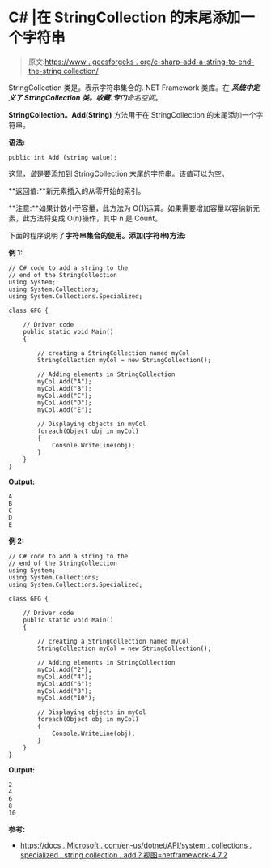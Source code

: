 # C# |在 StringCollection 的末尾添加一个字符串

> 原文:[https://www . geesforgeks . org/c-sharp-add-a-string-to-end-the-string collection/](https://www.geeksforgeeks.org/c-sharp-add-a-string-to-the-end-of-the-stringcollection/)

StringCollection 类是。表示字符串集合的. NET Framework 类库。在 ***系统中定义了 StringCollection 类。收藏.专门**命名空间*。

**StringCollection。Add(String)** 方法用于在 StringCollection 的末尾添加一个字符串。

**语法:**

```
public int Add (string value);

```

这里，*值*是要添加到 StringCollection 末尾的字符串。该值可以为空。

**返回值:**新元素插入的从零开始的索引。

**注意:**如果计数小于容量，此方法为 O(1)运算。如果需要增加容量以容纳新元素，此方法将变成 O(n)操作，其中 n 是 Count。

下面的程序说明了**字符串集合的使用。添加(字符串)方法:**

**例 1:**

```
// C# code to add a string to the
// end of the StringCollection
using System;
using System.Collections;
using System.Collections.Specialized;

class GFG {

    // Driver code
    public static void Main()
    {

        // creating a StringCollection named myCol
        StringCollection myCol = new StringCollection();

        // Adding elements in StringCollection
        myCol.Add("A");
        myCol.Add("B");
        myCol.Add("C");
        myCol.Add("D");
        myCol.Add("E");

        // Displaying objects in myCol
        foreach(Object obj in myCol)
        {
            Console.WriteLine(obj);
        }
    }
}
```

**Output:**

```
A
B
C
D
E

```

**例 2:**

```
// C# code to add a string to the
// end of the StringCollection
using System;
using System.Collections;
using System.Collections.Specialized;

class GFG {

    // Driver code
    public static void Main()
    {

        // creating a StringCollection named myCol
        StringCollection myCol = new StringCollection();

        // Adding elements in StringCollection
        myCol.Add("2");
        myCol.Add("4");
        myCol.Add("6");
        myCol.Add("8");
        myCol.Add("10");

        // Displaying objects in myCol
        foreach(Object obj in myCol)
        {
            Console.WriteLine(obj);
        }
    }
}
```

**Output:**

```
2
4
6
8
10

```

**参考:**

*   [https://docs . Microsoft . com/en-us/dotnet/API/system . collections . specialized . string collection . add？视图=netframework-4.7.2](https://docs.microsoft.com/en-us/dotnet/api/system.collections.specialized.stringcollection.add?view=netframework-4.7.2)